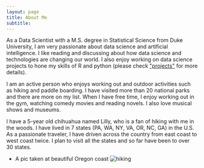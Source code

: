 ```yaml
---
layout: page
title: About Me
subtitle: 
---
```


As a Data Scientist with a M.S. degree in Statistical Science from Duke University, I am very passionate about data science and artificial intelligence. I like reading and discussing about how data science and technologies are changing our world. I also enjoy working on data science projects to hone my skills of R and python (please check ["projects"](https://mingjiezhao.github.io/projects/) for more details).

I am an active person who enjoys working out and outdoor activities such as hiking and paddle boarding. I have visited more than 20 national parks and there are more on my list. When I have free time, I enjoy working out in the gym, watching comedy movies and reading novels. I also love musical shows and museums.

I have a 5-year old chihuahua named Lilly, who is a fan of hiking with me in the woods. I have lived in 7 states (PA, WA, NY, VA, OR, NC, GA) in the U.S. As a passionate traveler, I have driven across the country from east coast to west coast twice. I plan to visit all the states and so far have been to over 30 states.

* A pic taken at beautiful Oregon coast
![hiking](img/hiking.jpeg)
